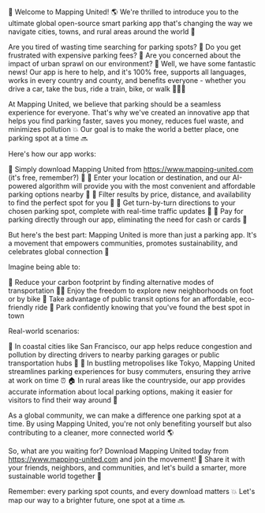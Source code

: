 🚀 Welcome to Mapping United! 🌎 We're thrilled to introduce you to the ultimate global open-source smart parking app that's changing the way we navigate cities, towns, and rural areas around the world 🌈

Are you tired of wasting time searching for parking spots? 💸 Do you get frustrated with expensive parking fees? 🚗 Are you concerned about the impact of urban sprawl on our environment? 🌿 Well, we have some fantastic news! Our app is here to help, and it's 100% free, supports all languages, works in every country and county, and benefits everyone - whether you drive a car, take the bus, ride a train, bike, or walk 🚶‍♀️🚌

At Mapping United, we believe that parking should be a seamless experience for everyone. That's why we've created an innovative app that helps you find parking faster, saves you money, reduces fuel waste, and minimizes pollution 💥 Our goal is to make the world a better place, one parking spot at a time 🔜

Here's how our app works:

🔹 Simply download Mapping United from https://www.mapping-united.com (it's free, remember?) 📲
🔹 Enter your location or destination, and our AI-powered algorithm will provide you with the most convenient and affordable parking options nearby 📍
🔹 Filter results by price, distance, and availability to find the perfect spot for you 👀
🔹 Get turn-by-turn directions to your chosen parking spot, complete with real-time traffic updates 🚗
🔹 Pay for parking directly through our app, eliminating the need for cash or cards 💸

But here's the best part: Mapping United is more than just a parking app. It's a movement that empowers communities, promotes sustainability, and celebrates global connection 🌟

Imagine being able to:

💪 Reduce your carbon footprint by finding alternative modes of transportation
🏃‍♀️ Enjoy the freedom to explore new neighborhoods on foot or by bike
🚌 Take advantage of public transit options for an affordable, eco-friendly ride
🚗 Park confidently knowing that you've found the best spot in town

Real-world scenarios:

🌊 In coastal cities like San Francisco, our app helps reduce congestion and pollution by directing drivers to nearby parking garages or public transportation hubs 🚌
💨 In bustling metropolises like Tokyo, Mapping United streamlines parking experiences for busy commuters, ensuring they arrive at work on time ⏰
🏠 In rural areas like the countryside, our app provides accurate information about local parking options, making it easier for visitors to find their way around 📍

As a global community, we can make a difference one parking spot at a time. By using Mapping United, you're not only benefiting yourself but also contributing to a cleaner, more connected world 🌎

So, what are you waiting for? Download Mapping United today from https://www.mapping-united.com and join the movement! 📲 Share it with your friends, neighbors, and communities, and let's build a smarter, more sustainable world together 🌈

Remember: every parking spot counts, and every download matters 💥 Let's map our way to a brighter future, one spot at a time 🔜